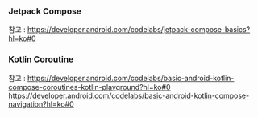 ### Jetpack Compose
참고 : https://developer.android.com/codelabs/jetpack-compose-basics?hl=ko#0

### Kotlin Coroutine
참고 : 
https://developer.android.com/codelabs/basic-android-kotlin-compose-coroutines-kotlin-playground?hl=ko#0
https://developer.android.com/codelabs/basic-android-kotlin-compose-navigation?hl=ko#0